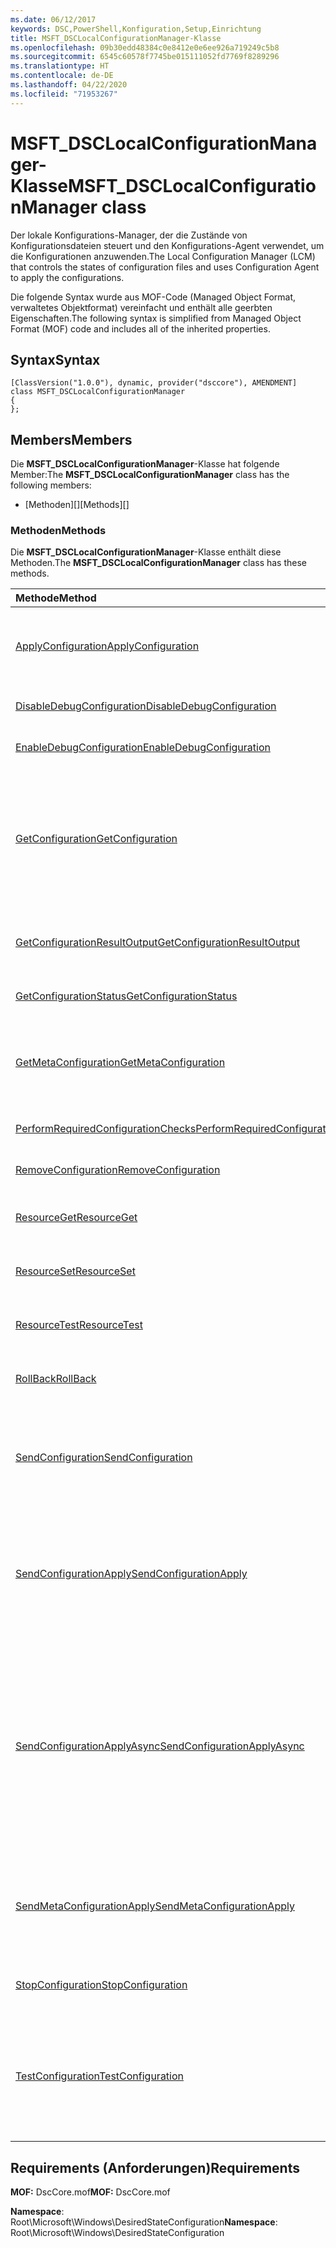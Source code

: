 ```yaml
---
ms.date: 06/12/2017
keywords: DSC,PowerShell,Konfiguration,Setup,Einrichtung
title: MSFT_DSCLocalConfigurationManager-Klasse
ms.openlocfilehash: 09b30edd48384c0e8412e0e6ee926a719249c5b8
ms.sourcegitcommit: 6545c60578f7745be015111052fd7769f8289296
ms.translationtype: HT
ms.contentlocale: de-DE
ms.lasthandoff: 04/22/2020
ms.locfileid: "71953267"
---
```

# <a name="msft_dsclocalconfigurationmanager-class"></a><span data-ttu-id="f94fb-103">MSFT_DSCLocalConfigurationManager-Klasse</span><span class="sxs-lookup"><span data-stu-id="f94fb-103">MSFT_DSCLocalConfigurationManager class</span></span>

<span data-ttu-id="f94fb-104">Der lokale Konfigurations-Manager, der die Zustände von Konfigurationsdateien steuert und den Konfigurations-Agent verwendet, um die Konfigurationen anzuwenden.</span><span class="sxs-lookup"><span data-stu-id="f94fb-104">The Local Configuration Manager (LCM) that controls the states of configuration files and uses Configuration Agent to apply the configurations.</span></span>

<span data-ttu-id="f94fb-105">Die folgende Syntax wurde aus MOF-Code (Managed Object Format, verwaltetes Objektformat) vereinfacht und enthält alle geerbten Eigenschaften.</span><span class="sxs-lookup"><span data-stu-id="f94fb-105">The following syntax is simplified from Managed Object Format (MOF) code and includes all of the inherited properties.</span></span>

## <a name="syntax"></a><span data-ttu-id="f94fb-106">Syntax</span><span class="sxs-lookup"><span data-stu-id="f94fb-106">Syntax</span></span>

```
[ClassVersion("1.0.0"), dynamic, provider("dsccore"), AMENDMENT]
class MSFT_DSCLocalConfigurationManager
{
};
```

## <a name="members"></a><span data-ttu-id="f94fb-107">Members</span><span class="sxs-lookup"><span data-stu-id="f94fb-107">Members</span></span>

<span data-ttu-id="f94fb-108">Die **MSFT_DSCLocalConfigurationManager**-Klasse hat folgende Member:</span><span class="sxs-lookup"><span data-stu-id="f94fb-108">The **MSFT_DSCLocalConfigurationManager** class has the following members:</span></span>

- <span data-ttu-id="f94fb-109">[Methoden][]</span><span class="sxs-lookup"><span data-stu-id="f94fb-109">[Methods][]</span></span>

### <a name="methods"></a><span data-ttu-id="f94fb-110">Methoden</span><span class="sxs-lookup"><span data-stu-id="f94fb-110">Methods</span></span>

<span data-ttu-id="f94fb-111">Die **MSFT_DSCLocalConfigurationManager**-Klasse enthält diese Methoden.</span><span class="sxs-lookup"><span data-stu-id="f94fb-111">The **MSFT_DSCLocalConfigurationManager** class has these methods.</span></span>

|<span data-ttu-id="f94fb-112">Methode</span><span class="sxs-lookup"><span data-stu-id="f94fb-112">Method</span></span> |<span data-ttu-id="f94fb-113">BESCHREIBUNG</span><span class="sxs-lookup"><span data-stu-id="f94fb-113">Description</span></span> |
|:--- |:---|
| [<span data-ttu-id="f94fb-114">ApplyConfiguration</span><span class="sxs-lookup"><span data-stu-id="f94fb-114">ApplyConfiguration</span></span>](msft-dsclocalconfigurationmanager-applyconfiguration.md)| <span data-ttu-id="f94fb-115">Verwendet den Konfigurations-Agent, um die ausstehende Konfiguration anzuwenden.</span><span class="sxs-lookup"><span data-stu-id="f94fb-115">Uses the Configuration Agent to apply the configuration that is pending.</span></span>|
| [<span data-ttu-id="f94fb-116">DisableDebugConfiguration</span><span class="sxs-lookup"><span data-stu-id="f94fb-116">DisableDebugConfiguration</span></span>](msft-dsclocalconfigurationmanager-disabledebugconfiguration.md)| <span data-ttu-id="f94fb-117">Deaktiviert das Debuggen von DSC-Ressourcen.</span><span class="sxs-lookup"><span data-stu-id="f94fb-117">Disables DSC resource debugging.</span></span>|
| [<span data-ttu-id="f94fb-118">EnableDebugConfiguration</span><span class="sxs-lookup"><span data-stu-id="f94fb-118">EnableDebugConfiguration</span></span>](msft-dsclocalconfigurationmanager-enabledebugconfiguration.md)| <span data-ttu-id="f94fb-119">Aktiviert das Debuggen von DSC-Ressourcen.</span><span class="sxs-lookup"><span data-stu-id="f94fb-119">Enables DSC resource debugging.</span></span>|
| [<span data-ttu-id="f94fb-120">GetConfiguration</span><span class="sxs-lookup"><span data-stu-id="f94fb-120">GetConfiguration</span></span>](msft-dsclocalconfigurationmanager-getconfiguration.md)| <span data-ttu-id="f94fb-121">Sendet das Konfigurationsdokument an den verwalteten Knoten und verwendet die **Get**-Methode des Konfigurations-Agents, um die Konfiguration anzuwenden.</span><span class="sxs-lookup"><span data-stu-id="f94fb-121">Sends the configuration document to the managed node and uses the **Get** method of the Configuration Agent to apply the configuration.</span></span>|
| [<span data-ttu-id="f94fb-122">GetConfigurationResultOutput</span><span class="sxs-lookup"><span data-stu-id="f94fb-122">GetConfigurationResultOutput</span></span>](msft-dsclocalconfigurationmanager-getconfigurationresultoutput.md)| <span data-ttu-id="f94fb-123">Ruft die Konfigurations-Agent-Ausgabe im Zusammenhang mit einem bestimmten Auftrag ab.</span><span class="sxs-lookup"><span data-stu-id="f94fb-123">Gets the Configuration Agent output relating to a specific job.</span></span>|
| [<span data-ttu-id="f94fb-124">GetConfigurationStatus</span><span class="sxs-lookup"><span data-stu-id="f94fb-124">GetConfigurationStatus</span></span>](msft-dsclocalconfigurationmanager-getconfigurationstatus.md)| <span data-ttu-id="f94fb-125">Abrufen des Konfigurationsstatusverlaufs.</span><span class="sxs-lookup"><span data-stu-id="f94fb-125">Get the configuration status history.</span></span>|
| [<span data-ttu-id="f94fb-126">GetMetaConfiguration</span><span class="sxs-lookup"><span data-stu-id="f94fb-126">GetMetaConfiguration</span></span>](msft-dsclocalconfigurationmanager-getmetaconfiguration.md)| <span data-ttu-id="f94fb-127">Ruft die Einstellungen des lokalen Konfigurations-Managers ab, die zur Steuerung des Konfigurations-Agents verwendet werden.</span><span class="sxs-lookup"><span data-stu-id="f94fb-127">Gets the LCM settings that are used to control Configuration Agent.</span></span>|
| [<span data-ttu-id="f94fb-128">PerformRequiredConfigurationChecks</span><span class="sxs-lookup"><span data-stu-id="f94fb-128">PerformRequiredConfigurationChecks</span></span>](msft-dsclocalconfigurationmanager-performrequiredconfigurationchecks.md)| <span data-ttu-id="f94fb-129">Startet die Konsistenzprüfung.</span><span class="sxs-lookup"><span data-stu-id="f94fb-129">Starts the consistency check.</span></span>|
| [<span data-ttu-id="f94fb-130">RemoveConfiguration</span><span class="sxs-lookup"><span data-stu-id="f94fb-130">RemoveConfiguration</span></span>](msft-dsclocalconfigurationmanager-removeconfiguration.md)| <span data-ttu-id="f94fb-131">Entfernt die Konfigurationsdateien.</span><span class="sxs-lookup"><span data-stu-id="f94fb-131">Removes the configuration files.</span></span>|
| [<span data-ttu-id="f94fb-132">ResourceGet</span><span class="sxs-lookup"><span data-stu-id="f94fb-132">ResourceGet</span></span>](msft-dsclocalconfigurationmanager-resourceget.md)| <span data-ttu-id="f94fb-133">Ruft direkt die **Get**-Methode einer DSC-Ressource auf.</span><span class="sxs-lookup"><span data-stu-id="f94fb-133">Directly calls the **Get** method of a DSC resource.</span></span>|
| [<span data-ttu-id="f94fb-134">ResourceSet</span><span class="sxs-lookup"><span data-stu-id="f94fb-134">ResourceSet</span></span>](msft-dsclocalconfigurationmanager-resourceset.md)| <span data-ttu-id="f94fb-135">Ruft direkt die **Set**-Methode einer DSC-Ressource auf.</span><span class="sxs-lookup"><span data-stu-id="f94fb-135">Directly calls the **Set** method of a DSC resource.</span></span>|
| [<span data-ttu-id="f94fb-136">ResourceTest</span><span class="sxs-lookup"><span data-stu-id="f94fb-136">ResourceTest</span></span>](msft-dsclocalconfigurationmanager-resourcetest.md)| <span data-ttu-id="f94fb-137">Ruft direkt die **Test**-Methode einer DSC-Ressource auf.</span><span class="sxs-lookup"><span data-stu-id="f94fb-137">Directly calls the **Test** method of a DSC resource.</span></span>|
| [<span data-ttu-id="f94fb-138">RollBack</span><span class="sxs-lookup"><span data-stu-id="f94fb-138">RollBack</span></span>](msft-dsclocalconfigurationmanager-rollback.md)| <span data-ttu-id="f94fb-139">Führt einen Rollback zu einer vorherigen Konfiguration aus.</span><span class="sxs-lookup"><span data-stu-id="f94fb-139">Rolls back to a previous configuration.</span></span>|
| [<span data-ttu-id="f94fb-140">SendConfiguration</span><span class="sxs-lookup"><span data-stu-id="f94fb-140">SendConfiguration</span></span>](msft-dsclocalconfigurationmanager-sendconfiguration.md)| <span data-ttu-id="f94fb-141">Sendet das Konfigurationsdokument an den verwalteten Knoten und speichert es als ausstehende Änderung.</span><span class="sxs-lookup"><span data-stu-id="f94fb-141">Sends the configuration document to the managed node and saves it as a pending change.</span></span>|
| [<span data-ttu-id="f94fb-142">SendConfigurationApply</span><span class="sxs-lookup"><span data-stu-id="f94fb-142">SendConfigurationApply</span></span>](msft-dsclocalconfigurationmanager-sendconfigurationapply.md)| <span data-ttu-id="f94fb-143">Sendet das Konfigurationsdokument an den verwalteten Knoten und verwendet den Konfigurations-Agent zum Anwenden der Konfiguration.</span><span class="sxs-lookup"><span data-stu-id="f94fb-143">Sends the configuration document to the managed node and uses the Configuration Agent to apply the configuration.</span></span>|
| [<span data-ttu-id="f94fb-144">SendConfigurationApplyAsync</span><span class="sxs-lookup"><span data-stu-id="f94fb-144">SendConfigurationApplyAsync</span></span>](msft-dsclocalconfigurationmanager-sendconfigurationapplyasync.md)| <span data-ttu-id="f94fb-145">Senden des Konfigurationsdokuments an den verwalteten Knoten und Beginnen mit der Verwendung des Konfigurations-Agents zum Anwenden der Konfiguration.</span><span class="sxs-lookup"><span data-stu-id="f94fb-145">Send the configuration document to the managed node and start using the Configuration Agent to apply the configuration.</span></span> <span data-ttu-id="f94fb-146">Verwenden Sie „GetConfigurationResultOutput“, um Ergebnisausgaben abzurufen.</span><span class="sxs-lookup"><span data-stu-id="f94fb-146">Use GetConfigurationResultOutput to retrieve result output.</span></span>|
| [<span data-ttu-id="f94fb-147">SendMetaConfigurationApply</span><span class="sxs-lookup"><span data-stu-id="f94fb-147">SendMetaConfigurationApply</span></span>](msft-dsclocalconfigurationmanager-sendmetaconfigurationapply.md)| <span data-ttu-id="f94fb-148">Legt die Einstellungen des lokalen Konfigurations-Managers fest, die zur Steuerung des Konfigurations-Agents verwendet werden.</span><span class="sxs-lookup"><span data-stu-id="f94fb-148">Sets the LCM settings that are used to control the Configuration Agent.</span></span>|
| [<span data-ttu-id="f94fb-149">StopConfiguration</span><span class="sxs-lookup"><span data-stu-id="f94fb-149">StopConfiguration</span></span>](msft-dsclocalconfigurationmanager-stopconfiguration.md)| <span data-ttu-id="f94fb-150">Beende die Konfiguration, die gerade ausgeführt wird.</span><span class="sxs-lookup"><span data-stu-id="f94fb-150">Stops the configuration that is in progress.</span></span>|
| [<span data-ttu-id="f94fb-151">TestConfiguration</span><span class="sxs-lookup"><span data-stu-id="f94fb-151">TestConfiguration</span></span>](msft-dsclocalconfigurationmanager-testconfiguration.md)| <span data-ttu-id="f94fb-152">Sendet das Konfigurationsdokument an den verwalteten Knoten und überprüft die aktuelle Konfiguration anhand dieses Dokuments.</span><span class="sxs-lookup"><span data-stu-id="f94fb-152">Sends the configuration document to the managed node and verifies the current configuration against the document.</span></span>|

## <a name="requirements"></a><span data-ttu-id="f94fb-153">Requirements (Anforderungen)</span><span class="sxs-lookup"><span data-stu-id="f94fb-153">Requirements</span></span>

<span data-ttu-id="f94fb-154">**MOF:** DscCore.mof</span><span class="sxs-lookup"><span data-stu-id="f94fb-154">**MOF:** DscCore.mof</span></span>

<span data-ttu-id="f94fb-155">**Namespace**: Root\Microsoft\Windows\DesiredStateConfiguration</span><span class="sxs-lookup"><span data-stu-id="f94fb-155">**Namespace**: Root\Microsoft\Windows\DesiredStateConfiguration</span></span>
